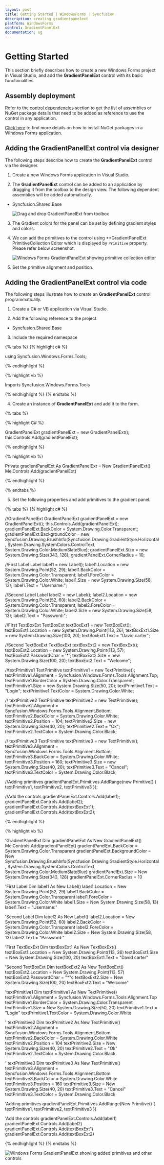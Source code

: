 ```yaml
---
layout: post
title: Getting Started | WindowsForms | Syncfusion
description: creating gradientpanelext
platform: WindowsForms
control: GradientPanelExt
documentation: ug
---
```

# Getting Started

This section briefly describes how to create a new Windows Forms project in Visual Studio, and add the **GradientPanelExt** control with its basic functionalities.

## Assembly deployment

Refer to the [control dependencies](https://help.syncfusion.com/windowsforms/control-dependencies#gradientpanelext) section to get the list of assemblies or NuGet package details that need to be added as reference to use the control in any application.

[Click here](https://help.syncfusion.com/windowsforms/visual-studio-integration/nuget-packages) to find more details on how to install NuGet packages in a Windows Forms application.

## Adding the GradientPanelExt control via designer

The following steps describe how to create the **GradientPanelExt** control via the designer.

1) Create a new Windows Forms application in Visual Studio.

2) The **GradientPanelExt** control can be added to an application by dragging it from the toolbox to the design view. The following dependent assemblies will be added automatically.

* Syncfusion.Shared.Base

   ![Drag and drop GradientPanelExt from toolbox](GradientPanelExt_images/Overview_img373.png)
 
3) The Gradient colors for the panel can be set by defining gradient styles and colors.

4) We can add the primitives to the control using **GradientPanelExt PrimitiveCollection Editor which is displayed by `Primitive` property. Please refer below screenshot.

   ![Windows Forms GradientPanelExt showing primitive collection editor](GradientPanelExt_images/Overview_img374.png)

5) Set the primitive alignment and position. 

## Adding the GradientPanelExt control via code

The following steps illustrate how to create an **GradientPanelExt** control programmatically.

1) Create a C# or VB application via Visual Studio.

2) Add the following reference to the project.

* Syncfusion.Shared.Base

3) Include the required namespace

{% tabs %}
{% highlight c# %}

using Syncfusion.Windows.Forms.Tools;

{% endhighlight %}

{% highlight vb %}

Imports Syncfusion.Windows.Forms.Tools

{% endhighlight %}
{% endtabs %}

4) Create an instance of **GradientPanelExt** and add it to the form. 

{% tabs %}

{% highlight C# %}

GradientPanelExt gradientPanelExt = new GradientPanelExt();
this.Controls.Add(gradientPanelExt);

{% endhighlight %}

{% highlight vb %}

Private gradientPanelExt As GradientPanelExt = New GradientPanelExt()
Me.Controls.Add(gradientPanelExt)

{% endhighlight %}

{% endtabs %}

5) Set the following properties and add primitives to the gradient panel.

{% tabs %}
{% highlight c# %}

//GradientPanelExt
GradientPanelExt gradientPanelExt = new GradientPanelExt();
this.Controls.Add(gradientPanelExt);
gradientPanelExt.BackColor = System.Drawing.Color.Transparent;
gradientPanelExt.BackgroundColor = new Syncfusion.Drawing.BrushInfo(Syncfusion.Drawing.GradientStyle.Horizontal, System.Drawing.SystemColors.ControlText, System.Drawing.Color.MediumSlateBlue);
gradientPanelExt.Size = new System.Drawing.Size(343, 128);
gradientPanelExt.CornerRadius = 10;

//First Label
Label label1 = new Label();
label1.Location = new System.Drawing.Point(52, 29);
label1.BackColor = System.Drawing.Color.Transparent;
label1.ForeColor = System.Drawing.Color.White;
label1.Size = new System.Drawing.Size(58, 13);
label1.Text = "Username:";

//Second Label
Label label2 = new Label();
label2.Location = new System.Drawing.Point(52, 60);
label2.BackColor = System.Drawing.Color.Transparent;
label2.ForeColor = System.Drawing.Color.White;
label2.Size = new System.Drawing.Size(58, 13);
label2.Text = "Password:";

//First TextBoxExt
TextBoxExt textBoxExt1 = new TextBoxExt();
textBoxExt1.Location = new System.Drawing.Point(113, 26);
textBoxExt1.Size = new System.Drawing.Size(100, 20);
textBoxExt1.Text = "David carter";

//Second TextBoxExt
TextBoxExt textBoxExt2 = new TextBoxExt();
textBoxExt2.Location = new System.Drawing.Point(113, 57);
textBoxExt2.PasswordChar = '*';
textBoxExt2.Size = new System.Drawing.Size(100, 20);
textBoxExt2.Text = "Welcome";

//textPrimitive1
TextPrimitive textPrimitive1 = new TextPrimitive();
textPrimitive1.Alignment = Syncfusion.Windows.Forms.Tools.Alignment.Top;
textPrimitive1.BorderColor = System.Drawing.Color.Transparent;
textPrimitive1.Size = new System.Drawing.Size(50, 20);
textPrimitive1.Text = "Login";
textPrimitive1.TextColor = System.Drawing.Color.White;

// textPrimitive2
TextPrimitive textPrimitive2 = new TextPrimitive();
textPrimitive2.Alignment = Syncfusion.Windows.Forms.Tools.Alignment.Bottom;
textPrimitive2.BackColor = System.Drawing.Color.White;
textPrimitive2.Position = 104;
textPrimitive2.Size = new System.Drawing.Size(40, 20);
textPrimitive2.Text = "Ok";
textPrimitive2.TextColor = System.Drawing.Color.Black;
            
// textPrimitive3
TextPrimitive textPrimitive3 = new TextPrimitive();
textPrimitive3.Alignment = Syncfusion.Windows.Forms.Tools.Alignment.Bottom;
textPrimitive3.BackColor = System.Drawing.Color.White;
textPrimitive3.Position = 160;
textPrimitive3.Size = new System.Drawing.Size(40, 20);
textPrimitive3.Text = "Cancel";
textPrimitive3.TextColor = System.Drawing.Color.Black;

//Adding primitives
gradientPanelExt.Primitives.AddRange(new Primitive[] { textPrimitive1, textPrimitive2, textPrimitive3 });

//Add the controls
gradientPanelExt.Controls.Add(label1);
gradientPanelExt.Controls.Add(label2);
gradientPanelExt.Controls.Add(textBoxExt1);
gradientPanelExt.Controls.Add(textBoxExt2);

{% endhighlight %}

{% highlight vb %}

'GradientPanelExt
Dim gradientPanelExt As New GradientPanelExt()
Me.Controls.Add(gradientPanelExt)
gradientPanelExt.BackColor = System.Drawing.Color.Transparent
gradientPanelExt.BackgroundColor = New Syncfusion.Drawing.BrushInfo(Syncfusion.Drawing.GradientStyle.Horizontal, System.Drawing.SystemColors.ControlText, System.Drawing.Color.MediumSlateBlue)
gradientPanelExt.Size = New System.Drawing.Size(343, 128)
gradientPanelExt.CornerRadius = 10

'First Label
Dim label1 As New Label()
label1.Location = New System.Drawing.Point(52, 29)
label1.BackColor = System.Drawing.Color.Transparent
label1.ForeColor = System.Drawing.Color.White
label1.Size = New System.Drawing.Size(58, 13)
label1.Text = "Username:"

'Second Label
Dim label2 As New Label()
label2.Location = New System.Drawing.Point(52, 60)
label2.BackColor = System.Drawing.Color.Transparent
label2.ForeColor = System.Drawing.Color.White
label2.Size = New System.Drawing.Size(58, 13)
label2.Text = "Password:"

'First TextBoxExt
Dim textBoxExt1 As New TextBoxExt()
textBoxExt1.Location = New System.Drawing.Point(113, 26)
textBoxExt1.Size = New System.Drawing.Size(100, 20)
textBoxExt1.Text = "David carter"

'Second TextBoxExt
Dim textBoxExt2 As New TextBoxExt()
textBoxExt2.Location = New System.Drawing.Point(113, 57)
textBoxExt2.PasswordChar = "*"c
textBoxExt2.Size = New System.Drawing.Size(100, 20)
textBoxExt2.Text = "Welcome"

'textPrimitive1
Dim textPrimitive1 As New TextPrimitive()
textPrimitive1.Alignment = Syncfusion.Windows.Forms.Tools.Alignment.Top
textPrimitive1.BorderColor = System.Drawing.Color.Transparent
textPrimitive1.Size = New System.Drawing.Size(50, 20)
textPrimitive1.Text = "Login"
textPrimitive1.TextColor = System.Drawing.Color.White

' textPrimitive2
Dim textPrimitive2 As New TextPrimitive()
textPrimitive2.Alignment = Syncfusion.Windows.Forms.Tools.Alignment.Bottom
textPrimitive2.BackColor = System.Drawing.Color.White
textPrimitive2.Position = 104
textPrimitive2.Size = New System.Drawing.Size(40, 20)
textPrimitive2.Text = "Ok"
textPrimitive2.TextColor = System.Drawing.Color.Black

' textPrimitive3
Dim textPrimitive3 As New TextPrimitive()
textPrimitive3.Alignment = Syncfusion.Windows.Forms.Tools.Alignment.Bottom
textPrimitive3.BackColor = System.Drawing.Color.White
textPrimitive3.Position = 160
textPrimitive3.Size = New System.Drawing.Size(40, 20)
textPrimitive3.Text = "Cancel"
textPrimitive3.TextColor = System.Drawing.Color.Black

'Adding primitives
gradientPanelExt.Primitives.AddRange(New Primitive() { textPrimitive1, textPrimitive2, textPrimitive3 })

'Add the controls
gradientPanelExt.Controls.Add(label1)
gradientPanelExt.Controls.Add(label2)
gradientPanelExt.Controls.Add(textBoxExt1)
gradientPanelExt.Controls.Add(textBoxExt2)

{% endhighlight %}
{% endtabs %}
 
![Windows Forms GradientPanelExt showing added primitives and other controls](GradientPanelExt_images\GradientPanelExt_addcontrols.png)
